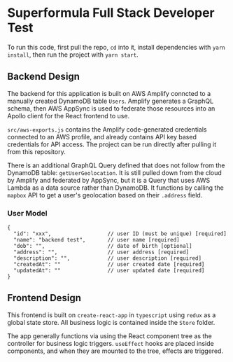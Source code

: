 # Superformula Full Stack Developer Test

To run this code, first pull the repo, `cd` into it, install dependencies with `yarn install`, then run the project with `yarn start`.

## Backend Design

The backend for this application is built on AWS Amplify conncted to a manually created DynamoDB table `Users`. Amplify generates a GraphQL schema, then AWS AppSync is used to federate those resources into an Apollo client for the React frontend to use.

`src/aws-exports.js` contains the Amplify code-generated credentials connected to an AWS profile, and already contains API key based credentials for API access. The project can be run directly after pulling it from this repository.

There is an additional GraphQL Query defined that does not follow from the DynamoDB table: `getUserGeolocation`. It is still pulled down from the cloud by Amplify and federated by AppSync, but it is a Query that uses AWS Lambda as a data source rather than DynamoDB. It functions by calling the `mapbox` API to get a user's geolocation based on their `.address` field.

### User Model

```
{
  "id": "xxx",                  // user ID (must be unique) [required]
  "name": "backend test",       // user name [required]
  "dob": "",                    // date of birth [optional]
  "address": "",                // user address [required]
  "description": "",            // user description [required]
  "createdAt": ""               // user created date [required]
  "updatedAt": ""               // user updated date [required]
}
```

## Frontend Design

This frontend is built on `create-react-app` in `typescript` using `redux` as a global state store. All business logic is contained inside the `Store` folder.

The app generally functions via using the React component tree as the controller for business logic triggers. `useEffect` hooks are placed inside components, and when they are mounted to the tree, effects are triggered.
